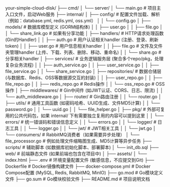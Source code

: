 your-simple-cloud-disk/
├── cmd/
│   └── server/
│       └── main.go       # 项目主入口文件，启动Web服务
├── internal/
│   ├── config/           # 配置文件加载、解析（例如：database.yml, redis.yml, oss.yml）
│   │   └── config.go
│   ├── models/           # 数据库模型定义 (GORM结构体)
│   │   ├── user.go
│   │   ├── file.go
│   │   └── share_link.go # 如果有分享功能
│   ├── handlers/         # HTTP请求处理函数 (Gin的Handler)
│   │   ├── auth.go       # 用户认证相关handler (注册、登录、刷新token)
│   │   ├── user.go       # 用户信息相关handler
│   │   ├── file.go       # 文件及文件夹管理handler (上传、下载、列表、删除、移动、重命名)
│   │   └── share.go      # 分享相关handler
│   ├── services/         # 业务逻辑服务层 (聚合多个repo/pkg，处理复杂业务流程)
│   │   ├── auth_service.go
│   │   ├── user_service.go
│   │   ├── file_service.go
│   │   └── share_service.go
│   ├── repositories/     # 数据仓储层 (与数据库、Redis、OSS等数据源交互的封装)
│   │   ├── user_repo.go
│   │   ├── file_repo.go
│   │   ├── redis_repo.go # Redis操作
│   │   └── oss_repo.go   # OSS操作
│   ├── middlewares/      # Gin中间件 (如JWT认证、CORS、日志、限流)
│   │   └── auth_middleware.go
│   ├── router/           # Gin路由注册
│   │   └── router.go
│   ├── utils/            # 通用工具函数 (如密码哈希、UUID生成、文件MD5计算)
│   │   └── password.go
│   │   └── uuid.go
│   │   └── file_helper.go
│   ├── pkg/              # 外部可复用的公共代码包，如果 internal/ 下有需要独立复用的内容可以提到这里
│   │   └── errors/       # 统一错误码和错误信息定义
│   │       └── errors.go
│   │   └── logger/       # 日志工具
│   │       └── logger.go
│   │   └── jwt/          # JWT相关工具
│   │       └── jwt.go
│   └── consumers/        # RabbitMQ消费者（如果需要异步处理）
│       └── file_processor.go # 例如处理文件缩略图生成、MD5计算等异步任务
├── scripts/              # 辅助脚本 (如数据库初始化脚本、部署脚本)
│   └── init_db.sql
├── web/                  # 前端静态文件 (如果前端也包含在项目中)
│   ├── assets/
│   └── index.html
├── .env                  # 环境变量配置文件 (敏感信息，不应提交到Git)
├── Dockerfile            # Docker镜像构建文件
├── docker-compose.yml    # Docker Compose配置 (MySQL, Redis, RabbitMQ, MinIO)
├── go.mod                # Go模块定义文件
├── go.sum                # Go模块校验文件
├── README.md             # 项目说明文档